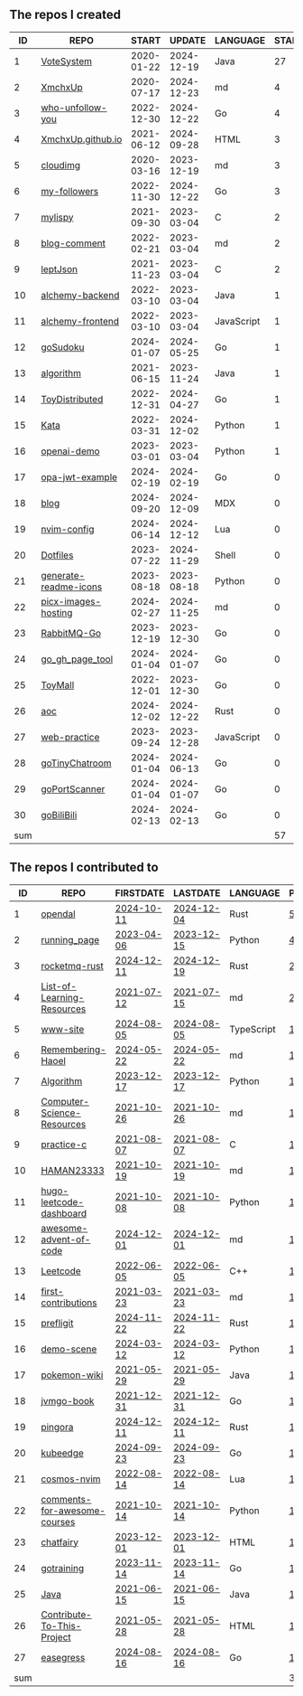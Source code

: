

<!--START_SECTION:my_github-->
## The repos I created
| ID  |                                   REPO                                    |   START    |   UPDATE   |  LANGUAGE  | STARS |
|-----|---------------------------------------------------------------------------|------------|------------|------------|-------|
|   1 | [VoteSystem](https://github.com/XmchxUp/VoteSystem)                       | 2020-01-22 | 2024-12-19 | Java       |    27 |
|   2 | [XmchxUp](https://github.com/XmchxUp/XmchxUp)                             | 2020-07-17 | 2024-12-23 | md         |     4 |
|   3 | [who-unfollow-you](https://github.com/XmchxUp/who-unfollow-you)           | 2022-12-30 | 2024-12-22 | Go         |     4 |
|   4 | [XmchxUp.github.io](https://github.com/XmchxUp/XmchxUp.github.io)         | 2021-06-12 | 2024-09-28 | HTML       |     3 |
|   5 | [cloudimg](https://github.com/XmchxUp/cloudimg)                           | 2020-03-16 | 2023-12-19 | md         |     3 |
|   6 | [my-followers](https://github.com/XmchxUp/my-followers)                   | 2022-11-30 | 2024-12-22 | Go         |     3 |
|   7 | [mylispy](https://github.com/XmchxUp/mylispy)                             | 2021-09-30 | 2023-03-04 | C          |     2 |
|   8 | [blog-comment](https://github.com/XmchxUp/blog-comment)                   | 2022-02-21 | 2023-03-04 | md         |     2 |
|   9 | [leptJson](https://github.com/XmchxUp/leptJson)                           | 2021-11-23 | 2023-03-04 | C          |     2 |
|  10 | [alchemy-backend](https://github.com/XmchxUp/alchemy-backend)             | 2022-03-10 | 2023-03-04 | Java       |     1 |
|  11 | [alchemy-frontend](https://github.com/XmchxUp/alchemy-frontend)           | 2022-03-10 | 2023-03-04 | JavaScript |     1 |
|  12 | [goSudoku](https://github.com/XmchxUp/goSudoku)                           | 2024-01-07 | 2024-05-25 | Go         |     1 |
|  13 | [algorithm](https://github.com/XmchxUp/algorithm)                         | 2021-06-15 | 2023-11-24 | Java       |     1 |
|  14 | [ToyDistributed](https://github.com/XmchxUp/ToyDistributed)               | 2022-12-31 | 2024-04-27 | Go         |     1 |
|  15 | [Kata](https://github.com/XmchxUp/Kata)                                   | 2022-03-31 | 2024-12-02 | Python     |     1 |
|  16 | [openai-demo](https://github.com/XmchxUp/openai-demo)                     | 2023-03-01 | 2023-03-04 | Python     |     1 |
|  17 | [opa-jwt-example](https://github.com/XmchxUp/opa-jwt-example)             | 2024-02-19 | 2024-02-19 | Go         |     0 |
|  18 | [blog](https://github.com/XmchxUp/blog)                                   | 2024-09-20 | 2024-12-09 | MDX        |     0 |
|  19 | [nvim-config](https://github.com/XmchxUp/nvim-config)                     | 2024-06-14 | 2024-12-12 | Lua        |     0 |
|  20 | [Dotfiles](https://github.com/XmchxUp/Dotfiles)                           | 2023-07-22 | 2024-11-29 | Shell      |     0 |
|  21 | [generate-readme-icons](https://github.com/XmchxUp/generate-readme-icons) | 2023-08-18 | 2023-08-18 | Python     |     0 |
|  22 | [picx-images-hosting](https://github.com/XmchxUp/picx-images-hosting)     | 2024-02-27 | 2024-11-25 | md         |     0 |
|  23 | [RabbitMQ-Go](https://github.com/XmchxUp/RabbitMQ-Go)                     | 2023-12-19 | 2023-12-30 | Go         |     0 |
|  24 | [go_gh_page_tool](https://github.com/XmchxUp/go_gh_page_tool)             | 2024-01-04 | 2024-01-07 | Go         |     0 |
|  25 | [ToyMall](https://github.com/XmchxUp/ToyMall)                             | 2022-12-01 | 2023-12-30 | Go         |     0 |
|  26 | [aoc](https://github.com/XmchxUp/aoc)                                     | 2024-12-02 | 2024-12-22 | Rust       |     0 |
|  27 | [web-practice](https://github.com/XmchxUp/web-practice)                   | 2023-09-24 | 2023-12-28 | JavaScript |     0 |
|  28 | [goTinyChatroom](https://github.com/XmchxUp/goTinyChatroom)               | 2024-01-04 | 2024-06-13 | Go         |     0 |
|  29 | [goPortScanner](https://github.com/XmchxUp/goPortScanner)                 | 2024-01-04 | 2024-01-07 | Go         |     0 |
|  30 | [goBiliBili](https://github.com/XmchxUp/goBiliBili)                       | 2024-02-13 | 2024-02-13 | Go         |     0 |
| sum |                                                                           |            |            |            |    57 |

## The repos I contributed to
| ID  |                                              REPO                                              |                                      FIRSTDATE                                       |                                       LASTDATE                                       |  LANGUAGE  |                                               PRCOUNT                                                |
|-----|------------------------------------------------------------------------------------------------|--------------------------------------------------------------------------------------|--------------------------------------------------------------------------------------|------------|------------------------------------------------------------------------------------------------------|
|   1 | [opendal](https://github.com/apache/opendal)                                                   | [2024-10-11](https://github.com/apache/opendal/pull/5173)                            | [2024-12-04](https://github.com/apache/opendal/pull/5387)                            | Rust       | [5](https://github.com/apache/opendal/pulls?q=is%3Apr+author%3AXmchxUp)                              |
|   2 | [running_page](https://github.com/yihong0618/running_page)                                     | [2023-04-06](https://github.com/yihong0618/running_page/pull/395)                    | [2023-12-15](https://github.com/yihong0618/running_page/pull/572)                    | Python     | [4](https://github.com/yihong0618/running_page/pulls?q=is%3Apr+author%3AXmchxUp)                     |
|   3 | [rocketmq-rust](https://github.com/mxsm/rocketmq-rust)                                         | [2024-12-11](https://github.com/mxsm/rocketmq-rust/pull/1710)                        | [2024-12-19](https://github.com/mxsm/rocketmq-rust/pull/1861)                        | Rust       | [2](https://github.com/mxsm/rocketmq-rust/pulls?q=is%3Apr+author%3AXmchxUp)                          |
|   4 | [List-of-Learning-Resources](https://github.com/jobream/List-of-Learning-Resources)            | [2021-07-12](https://github.com/jobream/List-of-Learning-Resources/pull/37)          | [2021-07-15](https://github.com/jobream/List-of-Learning-Resources/pull/47)          | md         | [2](https://github.com/jobream/List-of-Learning-Resources/pulls?q=is%3Apr+author%3AXmchxUp)          |
|   5 | [www-site](https://github.com/tisonspieces/www-site)                                           | [2024-08-05](https://github.com/tisonspieces/www-site/pull/11)                       | [2024-08-05](https://github.com/tisonspieces/www-site/pull/11)                       | TypeScript | [1](https://github.com/tisonspieces/www-site/pulls?q=is%3Apr+author%3AXmchxUp)                       |
|   6 | [Remembering-Haoel](https://github.com/megaease/Remembering-Haoel)                             | [2024-05-22](https://github.com/megaease/Remembering-Haoel/pull/95)                  | [2024-05-22](https://github.com/megaease/Remembering-Haoel/pull/95)                  | md         | [1](https://github.com/megaease/Remembering-Haoel/pulls?q=is%3Apr+author%3AXmchxUp)                  |
|   7 | [Algorithm](https://github.com/Doragd/Algorithm)                                               | [2023-12-17](https://github.com/Doragd/Algorithm/pull/7)                             | [2023-12-17](https://github.com/Doragd/Algorithm/pull/7)                             | Python     | [1](https://github.com/Doragd/Algorithm/pulls?q=is%3Apr+author%3AXmchxUp)                            |
|   8 | [Computer-Science-Resources](https://github.com/the-akira/Computer-Science-Resources)          | [2021-10-26](https://github.com/the-akira/Computer-Science-Resources/pull/45)        | [2021-10-26](https://github.com/the-akira/Computer-Science-Resources/pull/45)        | md         | [1](https://github.com/the-akira/Computer-Science-Resources/pulls?q=is%3Apr+author%3AXmchxUp)        |
|   9 | [practice-c](https://github.com/jwasham/practice-c)                                            | [2021-08-07](https://github.com/jwasham/practice-c/pull/9)                           | [2021-08-07](https://github.com/jwasham/practice-c/pull/9)                           | C          | [1](https://github.com/jwasham/practice-c/pulls?q=is%3Apr+author%3AXmchxUp)                          |
|  10 | [HAMAN23333](https://github.com/HAMAN23333/HAMAN23333)                                         | [2021-10-19](https://github.com/HAMAN23333/HAMAN23333/pull/1)                        | [2021-10-19](https://github.com/HAMAN23333/HAMAN23333/pull/1)                        | md         | [1](https://github.com/HAMAN23333/HAMAN23333/pulls?q=is%3Apr+author%3AXmchxUp)                       |
|  11 | [hugo-leetcode-dashboard](https://github.com/lryong/hugo-leetcode-dashboard)                   | [2021-10-08](https://github.com/lryong/hugo-leetcode-dashboard/pull/4)               | [2021-10-08](https://github.com/lryong/hugo-leetcode-dashboard/pull/4)               | Python     | [1](https://github.com/lryong/hugo-leetcode-dashboard/pulls?q=is%3Apr+author%3AXmchxUp)              |
|  12 | [awesome-advent-of-code](https://github.com/Bogdanp/awesome-advent-of-code)                    | [2024-12-01](https://github.com/Bogdanp/awesome-advent-of-code/pull/1889)            | [2024-12-01](https://github.com/Bogdanp/awesome-advent-of-code/pull/1889)            | md         | [1](https://github.com/Bogdanp/awesome-advent-of-code/pulls?q=is%3Apr+author%3AXmchxUp)              |
|  13 | [Leetcode](https://github.com/luliyucoordinate/Leetcode)                                       | [2022-06-05](https://github.com/luliyucoordinate/Leetcode/pull/20)                   | [2022-06-05](https://github.com/luliyucoordinate/Leetcode/pull/20)                   | C++        | [1](https://github.com/luliyucoordinate/Leetcode/pulls?q=is%3Apr+author%3AXmchxUp)                   |
|  14 | [first-contributions](https://github.com/firstcontributions/first-contributions)               | [2021-03-23](https://github.com/firstcontributions/first-contributions/pull/37828)   | [2021-03-23](https://github.com/firstcontributions/first-contributions/pull/37828)   | md         | [1](https://github.com/firstcontributions/first-contributions/pulls?q=is%3Apr+author%3AXmchxUp)      |
|  15 | [prefligit](https://github.com/j178/prefligit)                                                 | [2024-11-22](https://github.com/j178/prefligit/pull/101)                             | [2024-11-22](https://github.com/j178/prefligit/pull/101)                             | Rust       | [1](https://github.com/j178/prefligit/pulls?q=is%3Apr+author%3AXmchxUp)                              |
|  16 | [demo-scene](https://github.com/GreptimeTeam/demo-scene)                                       | [2024-03-12](https://github.com/GreptimeTeam/demo-scene/pull/6)                      | [2024-03-12](https://github.com/GreptimeTeam/demo-scene/pull/6)                      | Python     | [1](https://github.com/GreptimeTeam/demo-scene/pulls?q=is%3Apr+author%3AXmchxUp)                     |
|  17 | [pokemon-wiki](https://github.com/fantasticmao/pokemon-wiki)                                   | [2021-05-29](https://github.com/fantasticmao/pokemon-wiki/pull/18)                   | [2021-05-29](https://github.com/fantasticmao/pokemon-wiki/pull/18)                   | Java       | [1](https://github.com/fantasticmao/pokemon-wiki/pulls?q=is%3Apr+author%3AXmchxUp)                   |
|  18 | [jvmgo-book](https://github.com/zxh0/jvmgo-book)                                               | [2021-12-31](https://github.com/zxh0/jvmgo-book/pull/45)                             | [2021-12-31](https://github.com/zxh0/jvmgo-book/pull/45)                             | Go         | [1](https://github.com/zxh0/jvmgo-book/pulls?q=is%3Apr+author%3AXmchxUp)                             |
|  19 | [pingora](https://github.com/cloudflare/pingora)                                               | [2024-12-11](https://github.com/cloudflare/pingora/pull/488)                         | [2024-12-11](https://github.com/cloudflare/pingora/pull/488)                         | Rust       | [1](https://github.com/cloudflare/pingora/pulls?q=is%3Apr+author%3AXmchxUp)                          |
|  20 | [kubeedge](https://github.com/kubeedge/kubeedge)                                               | [2024-09-23](https://github.com/kubeedge/kubeedge/pull/5873)                         | [2024-09-23](https://github.com/kubeedge/kubeedge/pull/5873)                         | Go         | [1](https://github.com/kubeedge/kubeedge/pulls?q=is%3Apr+author%3AXmchxUp)                           |
|  21 | [cosmos-nvim](https://github.com/yetone/cosmos-nvim)                                           | [2022-08-14](https://github.com/yetone/cosmos-nvim/pull/20)                          | [2022-08-14](https://github.com/yetone/cosmos-nvim/pull/20)                          | Lua        | [1](https://github.com/yetone/cosmos-nvim/pulls?q=is%3Apr+author%3AXmchxUp)                          |
|  22 | [comments-for-awesome-courses](https://github.com/conanhujinming/comments-for-awesome-courses) | [2021-10-14](https://github.com/conanhujinming/comments-for-awesome-courses/pull/34) | [2021-10-14](https://github.com/conanhujinming/comments-for-awesome-courses/pull/34) | Python     | [1](https://github.com/conanhujinming/comments-for-awesome-courses/pulls?q=is%3Apr+author%3AXmchxUp) |
|  23 | [chatfairy](https://github.com/yuxiaoy1/chatfairy)                                             | [2023-12-01](https://github.com/yuxiaoy1/chatfairy/pull/3)                           | [2023-12-01](https://github.com/yuxiaoy1/chatfairy/pull/3)                           | HTML       | [1](https://github.com/yuxiaoy1/chatfairy/pulls?q=is%3Apr+author%3AXmchxUp)                          |
|  24 | [gotraining](https://github.com/ardanlabs/gotraining)                                          | [2023-11-14](https://github.com/ardanlabs/gotraining/pull/386)                       | [2023-11-14](https://github.com/ardanlabs/gotraining/pull/386)                       | Go         | [1](https://github.com/ardanlabs/gotraining/pulls?q=is%3Apr+author%3AXmchxUp)                        |
|  25 | [Java](https://github.com/TheAlgorithms/Java)                                                  | [2021-06-15](https://github.com/TheAlgorithms/Java/pull/2252)                        | [2021-06-15](https://github.com/TheAlgorithms/Java/pull/2252)                        | Java       | [1](https://github.com/TheAlgorithms/Java/pulls?q=is%3Apr+author%3AXmchxUp)                          |
|  26 | [Contribute-To-This-Project](https://github.com/Syknapse/Contribute-To-This-Project)           | [2021-05-28](https://github.com/Syknapse/Contribute-To-This-Project/pull/833)        | [2021-05-28](https://github.com/Syknapse/Contribute-To-This-Project/pull/833)        | HTML       | [1](https://github.com/Syknapse/Contribute-To-This-Project/pulls?q=is%3Apr+author%3AXmchxUp)         |
|  27 | [easegress](https://github.com/easegress-io/easegress)                                         | [2024-08-16](https://github.com/easegress-io/easegress/pull/1318)                    | [2024-08-16](https://github.com/easegress-io/easegress/pull/1318)                    | Go         | [1](https://github.com/easegress-io/easegress/pulls?q=is%3Apr+author%3AXmchxUp)                      |
| sum |                                                                                                |                                                                                      |                                                                                      |            |                                                                                                   36 |

<!--END_SECTION:my_github-->
